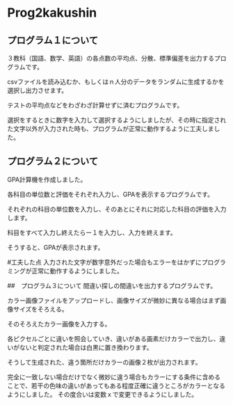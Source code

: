 # Prog2kakushin

## プログラム１について
３教科（国語、数学、英語）の各点数の平均点、分散、標準偏差を出力するプログラムです。

csvファイルを読み込むか、もしくはｎ人分のデータをランダムに生成するかを選択し出力させます。

テストの平均点などをわざわざ計算せずに済むプログラムです。

選択をするときに数字を入力して選択するようにしましたが、その時に指定された文字以外が入力された時も、プログラムが正常に動作するように工夫しました。


## プログラム２について
GPA計算機を作成しました。

各科目の単位数と評価をそれぞれ入力し、GPAを表示するプログラムです。

それぞれの科目の単位数を入力し、そのあとにそれに対応した科目の評価を入力します。

科目をすべて入力し終えたらー１を入力し、入力を終えます。

そうすると、GPAが表示されます。

#工夫した点
入力された文字が数字意外だった場合もエラーをはかずにプログラミングが正常に動作するようにしました。


##　プログラム３について
間違い探しの間違いを出力するプログラムです。

カラー画像ファイルをアップロードし、画像サイズが微妙に異なる場合はまず画像サイズをそろえる。

そのそろえたカラー画像を入力する。

各ピクセルごとに違いを照会していき、違いがある画素だけカラーで出力し、違いがないと判定された場合は白黒に置き換わります。

そうして生成された、違う箇所だけカラーの画像２枚が出力されます。

完全に一致しない場合だけでなく微妙に違う場合もカラーにする条件に含めることで、若干の色味の違いがあってもある程度正確に違うところがカラーとなるようにしました。
その度合いは変数ｘで変更できるようにしました。
